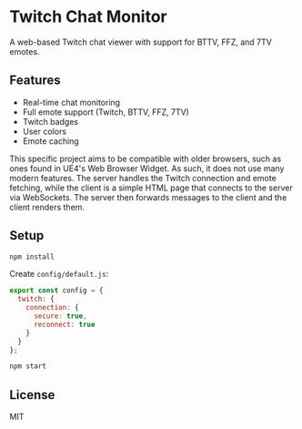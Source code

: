# Twitch Chat Monitor

A web-based Twitch chat viewer with support for BTTV, FFZ, and 7TV emotes.

## Features

- Real-time chat monitoring
- Full emote support (Twitch, BTTV, FFZ, 7TV)
- Twitch badges
- User colors
- Emote caching

This specific project aims to be compatible with older browsers, such as ones found in UE4's Web Browser Widget. As such, it does not use many modern features. The server handles the Twitch connection and emote fetching, while the client is a simple HTML page that connects to the server via WebSockets. The server then forwards messages to the client and the client renders them. 

## Setup

```bash
npm install
```

Create `config/default.js`:
```javascript
export const config = {
  twitch: {
    connection: {
      secure: true,
      reconnect: true
    }
  }
};
```

```bash
npm start
```


## License

MIT